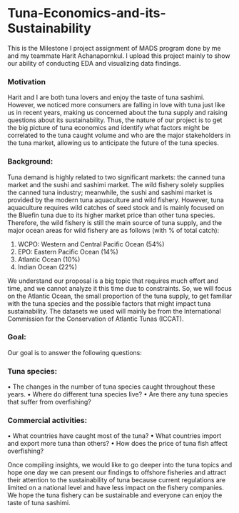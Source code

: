 # Tuna-Economics-and-its-Sustainability

This is the Milestone I project assignment of MADS program done by me and my teammate Harit Achanapornkul.
I upload this project mainly to show our ability of conducting EDA and visualizing data findings.

### Motivation
Harit and I are both tuna lovers and enjoy the taste of tuna sashimi. However, we noticed more consumers are falling in love with tuna just like us in recent years, making us concerned about the tuna supply and raising questions about its sustainability. Thus, the nature of our project is to get the big picture of tuna economics and identify what factors might be correlated to the tuna caught volume and who are the major stakeholders in the tuna market, allowing us to anticipate the future of the tuna species.

### Background: 
Tuna demand is highly related to two significant markets: the canned tuna market and the sushi and sashimi market. The wild fishery solely supplies the canned tuna industry; meanwhile, the sushi and sashimi market is provided by the modern tuna aquaculture and wild fishery. However, tuna aquaculture requires wild catches of seed stock and is mainly focused on the Bluefin tuna due to its higher market price than other tuna species. Therefore, the wild fishery is still the main source of tuna supply, and the major ocean areas for wild fishery are as follows (with % of total catch):

  1)	WCPO: Western and Central Pacific Ocean (54%)
  2)	EPO: Eastern Pacific Ocean (14%)
  3)	Atlantic Ocean (10%)
  4)	Indian Ocean (22%)

We understand our proposal is a big topic that requires much effort and time, and we cannot analyze it this time due to constraints. So, we will focus on the Atlantic Ocean, the small proportion of the tuna supply, to get familiar with the tuna species and the possible factors that might impact tuna sustainability. The datasets we used will mainly be from the International Commission for the Conservation of Atlantic Tunas (ICCAT).

### Goal:
Our goal is to answer the following questions:

### Tuna species:
•	The changes in the number of tuna species caught throughout these years.
•	Where do different tuna species live?
•	Are there any tuna species that suffer from overfishing?

### Commercial activities:
•	What countries have caught most of the tuna?
•	What countries import and export more tuna than others?
•	How does the price of tuna fish affect overfishing?

Once compiling insights, we would like to go deeper into the tuna topics and hope one day we can present our findings to offshore fisheries and attract their attention to the sustainability of tuna because current regulations are limited on a national level and have less impact on the fishery companies. We hope the tuna fishery can be sustainable and everyone can enjoy the taste of tuna sashimi.
